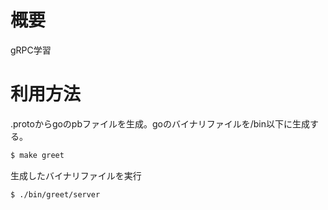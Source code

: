 # 概要
gRPC学習

# 利用方法
.protoからgoのpbファイルを生成。goのバイナリファイルを/bin以下に生成する。
```bash
$ make greet
```

生成したバイナリファイルを実行
```bash
$ ./bin/greet/server
```
